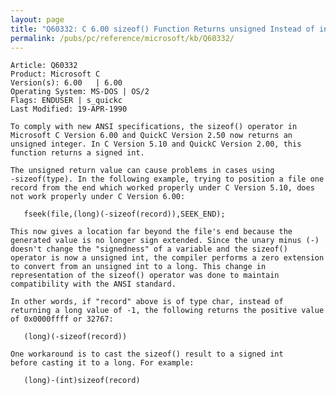```yaml
---
layout: page
title: "Q60332: C 6.00 sizeof() Function Returns unsigned Instead of int"
permalink: /pubs/pc/reference/microsoft/kb/Q60332/
---
```


	Article: Q60332
	Product: Microsoft C
	Version(s): 6.00   | 6.00
	Operating System: MS-DOS | OS/2
	Flags: ENDUSER | s_quickc
	Last Modified: 19-APR-1990
	
	To comply with new ANSI specifications, the sizeof() operator in
	Microsoft C Version 6.00 and QuickC Version 2.50 now returns an
	unsigned integer. In C Version 5.10 and QuickC Version 2.00, this
	function returns a signed int.
	
	The unsigned return value can cause problems in cases using
	-sizeof(type). In the following example, trying to position a file one
	record from the end which worked properly under C Version 5.10, does
	not work properly under C Version 6.00:
	
	   fseek(file,(long)(-sizeof(record)),SEEK_END);
	
	This now gives a location far beyond the file's end because the
	generated value is no longer sign extended. Since the unary minus (-)
	doesn't change the "signedness" of a variable and the sizeof()
	operator is now a unsigned int, the compiler performs a zero extension
	to convert from an unsigned int to a long. This change in
	representation of the sizeof() operator was done to maintain
	compatibility with the ANSI standard.
	
	In other words, if "record" above is of type char, instead of
	returning a long value of -1, the following returns the positive value
	of 0x0000ffff or 32767:
	
	   (long)(-sizeof(record))
	
	One workaround is to cast the sizeof() result to a signed int
	before casting it to a long. For example:
	
	   (long)-(int)sizeof(record)
